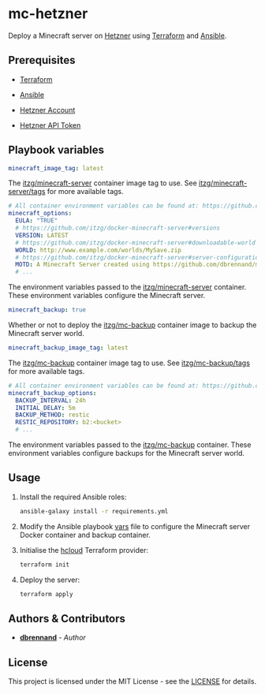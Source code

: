 # mc-hetzner

Deploy a Minecraft server on [Hetzner](https://www.hetzner.com/cloud) using [Terraform](https://www.terraform.io/) and [Ansible](https://www.ansible.com/).

## Prerequisites

* [Terraform](https://www.terraform.io/downloads)

* [Ansible](https://docs.ansible.com/ansible/latest/installation_guide/intro_installation.html#installing-and-upgrading-ansible)

* [Hetzner Account](https://accounts.hetzner.com/signUp)

* [Hetzner API Token](https://docs.hetzner.com/cloud/api/getting-started/generating-api-token/)

## Playbook variables

```yaml
minecraft_image_tag: latest
```

The [itzg/minecraft-server](https://github.com/itzg/docker-minecraft-server) container image tag to use. See [itzg/minecraft-server/tags](https://hub.docker.com/r/itzg/minecraft-server/tags) for more available tags.

```yaml
# All container environment variables can be found at: https://github.com/itzg/docker-minecraft-server#server-configuration
minecraft_options:
  EULA: "TRUE"
  # https://github.com/itzg/docker-minecraft-server#versions
  VERSION: LATEST
  # https://github.com/itzg/docker-minecraft-server#downloadable-world
  WORLD: http://www.example.com/worlds/MySave.zip
  # https://github.com/itzg/docker-minecraft-server#server-configuration
  MOTD: A Minecraft Server created using https://github.com/dbrennand/mc-hetzner
  # ...
```

The environment variables passed to the [itzg/minecraft-server](https://github.com/itzg/docker-minecraft-server) container. These environment variables configure the Minecraft server.

```yaml
minecraft_backup: true
```

Whether or not to deploy the [itzg/mc-backup](https://github.com/itzg/docker-mc-backup) container image to backup the Minecraft server world.

```yaml
minecraft_backup_image_tag: latest
```

The [itzg/mc-backup](https://github.com/itzg/docker-mc-backup) container image tag to use. See [itzg/mc-backup/tags](https://hub.docker.com/r/itzg/mc-backup/tags) for more available tags.

```yaml
# All container environment variables can be found at: https://github.com/itzg/docker-mc-backup#common-variables
minecraft_backup_options:
  BACKUP_INTERVAL: 24h
  INITIAL_DELAY: 5m
  BACKUP_METHOD: restic
  RESTIC_REPOSITORY: b2:<bucket>
  # ...
```

The environment variables passed to the [itzg/mc-backup](https://github.com/itzg/docker-mc-backup) container. These environment variables configure backups for the Minecraft server world.

## Usage

1. Install the required Ansible roles:

    ```bash
    ansible-galaxy install -r requirements.yml
    ```

2. Modify the Ansible playbook [vars](vars/main.yml#L24) file to configure the Minecraft server Docker container and backup container.

3. Initialise the [hcloud](https://registry.terraform.io/providers/hetznercloud/hcloud/latest/docs) Terraform provider:

    ```bash
    terraform init
    ```

4. Deploy the server:

   ```bash
   terraform apply
   ```

## Authors & Contributors

* [**dbrennand**](https://github.com/dbrennand) - *Author*

## License

This project is licensed under the MIT License - see the [LICENSE](LICENSE) for details.
